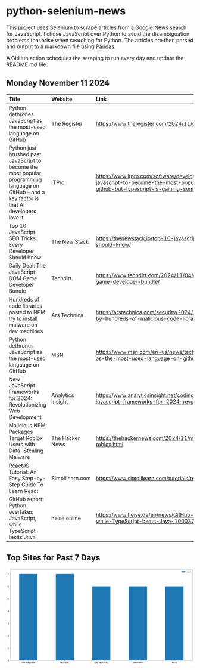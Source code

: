 # python-selenium-news

This project uses [Selenium](https://www.seleniumhq.org/) to scrape articles from a Google News search for JavaScript.
I chose JavaScript over Python to avoid the disambiguation problems that arise when searching for Python.
The articles are then parsed and output to a markdown file using [Pandas](https://pandas.pydata.org/).

A GitHub action schedules the scraping to run every day and update the README.md file.

## Monday November 11 2024


| Title                                                                                                                                          | Website           | Link                                                                                                                                                                                     |
|:-----------------------------------------------------------------------------------------------------------------------------------------------|:------------------|:-----------------------------------------------------------------------------------------------------------------------------------------------------------------------------------------|
| Python dethrones JavaScript as the most-used language on GitHub                                                                                | The Register      | https://www.theregister.com/2024/11/05/python_dethrones_javascript_github/                                                                                                               |
| Python just brushed past JavaScript to become the most popular programming language on GitHub – and a key factor is that AI developers love it | ITPro             | https://www.itpro.com/software/development/python-just-brushed-past-javascript-to-become-the-most-popular-programming-language-on-github-but-typescript-is-gaining-some-serious-traction |
| Top 10 JavaScript SEO Tricks Every Developer Should Know                                                                                       | The New Stack     | https://thenewstack.io/top-10-javascript-seo-tricks-every-developer-should-know/                                                                                                         |
| Daily Deal: The JavaScript DOM Game Developer Bundle                                                                                           | Techdirt.         | https://www.techdirt.com/2024/11/04/daily-deal-the-javascript-dom-game-developer-bundle/                                                                                                 |
| Hundreds of code libraries posted to NPM try to install malware on dev machines                                                                | Ars Technica      | https://arstechnica.com/security/2024/11/javascript-developers-targeted-by-hundreds-of-malicious-code-libraries/                                                                         |
| Python dethrones JavaScript as the most-used language on GitHub                                                                                | MSN               | https://www.msn.com/en-us/news/technology/python-dethrones-javascript-as-the-most-used-language-on-github/ar-AA1tvBJK                                                                    |
| New JavaScript Frameworks for 2024: Revolutionizing Web Development                                                                            | Analytics Insight | https://www.analyticsinsight.net/coding/javascript-analytics-insight/new-javascript-frameworks-for-2024-revolutionizing-web-development                                                  |
| Malicious NPM Packages Target Roblox Users with Data-Stealing Malware                                                                          | The Hacker News   | https://thehackernews.com/2024/11/malicious-npm-packages-target-roblox.html                                                                                                              |
| ReactJS Tutorial: An Easy Step-by-Step Guide To Learn React                                                                                    | Simplilearn.com   | https://www.simplilearn.com/tutorials/reactjs-tutorial                                                                                                                                   |
| GitHub report: Python overtakes JavaScript, while TypeScript beats Java                                                                        | heise online      | https://www.heise.de/en/news/GitHub-report-Python-overtakes-JavaScript-while-TypeScript-beats-Java-10003773.html                                                                         |
## Top Sites for Past 7 Days

![Graph of Top Sites](https://raw.githubusercontent.com/dan-mba/python-selenium-news/main/last-week.png)
